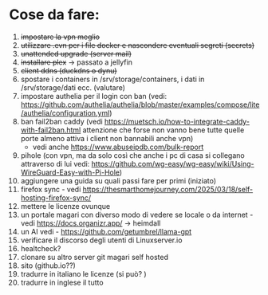 # Cose da fare:
1. ~~impostare la vpn meglio~~
2. ~~utilizzare .evn per i file docker e nascondere eventuali segreti (secrets)~~
3. ~~unattended upgrade (server mail)~~
4. ~~installare plex~~ -> passato a jellyfin
5. ~~client ddns (duckdns o dynu)~~
5. spostare i containers in /srv/storage/containers, i dati in /srv/storage/dati ecc. (valutare)
6.  impostare authelia per il login con ban (vedi: https://github.com/authelia/authelia/blob/master/examples/compose/lite/authelia/configuration.yml)
7.  ban fail2ban caddy (vedi https://muetsch.io/how-to-integrate-caddy-with-fail2ban.html attenzione che forse non vanno bene tutte quelle porte almeno attiva i client non bannabili anche vpn)
    - vedi anche https://www.abuseipdb.com/bulk-report
8. pihole (con vpn, ma da solo così che anche i pc di casa si collegano attraverso di lui vedi: https://github.com/wg-easy/wg-easy/wiki/Using-WireGuard-Easy-with-Pi-Hole)
9. aggiungere una guida su quali passi fare per primi (iniziato)
10. firefox sync - vedi https://thesmarthomejourney.com/2025/03/18/self-hosting-firefox-sync/
11. mettere le licenze ovunque
12. un portale magari con diverso modo di vedere se locale o da internet - vedi https://docs.organizr.app/ -> heimdall
13. un AI vedi - https://github.com/getumbrel/llama-gpt
14. verificare il discorso degli utenti di Linuxserver.io
15. healtcheck?
16. clonare su altro server git magari self hosted
17. sito (github.io??)
18. tradurre in italiano le licenze (si può? )
19. tradurre in inglese il tutto
